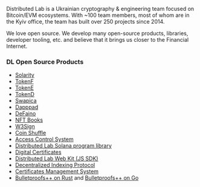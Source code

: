 Distributed Lab is a Ukrainian cryptography & engineering team focused on Bitcoin/EVM ecosystems. With ~100 team members, most of whom are in the Kyiv office, the team has built over 250 projects since 2014.

We love open source. We develop many open-source products, libraries, developer tooling, etc. and believe that it brings us closer to the Financial Internet.

### DL Open Source Products

- [Solarity](https://github.com/dl-solarity)
- [TokenF](https://github.com/dl-tokenf)
- [TokenE](https://github.com/dl-tokene)
- [TokenD](https://github.com/tokend)
- [Swapica](https://github.com/Swapica)
- [Dapppad](https://github.com/dl-dapppad)
- [DeFaino](https://github.com/defaino)
- [NFT Books](https://github.com/DL-NFT-Books)
- [W3Sign](https://github.com/dl-w3sign)
- [Coin Shuffle](https://github.com/coin-shuffle)
- [Access Control System](https://github.com/acs-dl)
- [Distributed Lab Solana program library](https://github.com/distributed-lab/solana-program-library)
- [Digital Certificates](https://github.com/Digital-Certificates-DL)
- [Distributed Lab Web Kit (JS SDK)](https://github.com/distributed-lab/web-kit)
- [Decentralized Indexing Protocol](https://github.com/dl-decentralized-indexing-protocol)
- [Certificates Management System](https://github.com/orgs/manual-certificates/)
- [Bulletproofs++ on Rust](https://github.com/distributed-lab/bp-pp) and [Bulletproofs++ on Go](https://github.com/distributed-lab/bulletproofs)
